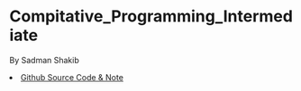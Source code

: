 # Compitative_Programming_Intermediate 
By Sadman Shakib
<li><a href="https://github.com/Sadman007/DevSkill-Programming-Course---Basic---Public-CodeBank/tree/master/DevSkill_CP/Intermediate/Batch%2013"> Github Source Code & Note</li>
